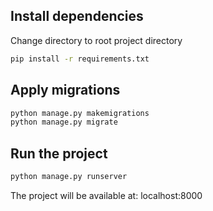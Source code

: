 ## Install dependencies 
Change directory to root project directory 

```bash
pip install -r requirements.txt 

``` 

## Apply migrations 
```bash
python manage.py makemigrations
python manage.py migrate 

```

## Run the project 
```bash
python manage.py runserver 

```

The project will be available at: localhost:8000 






